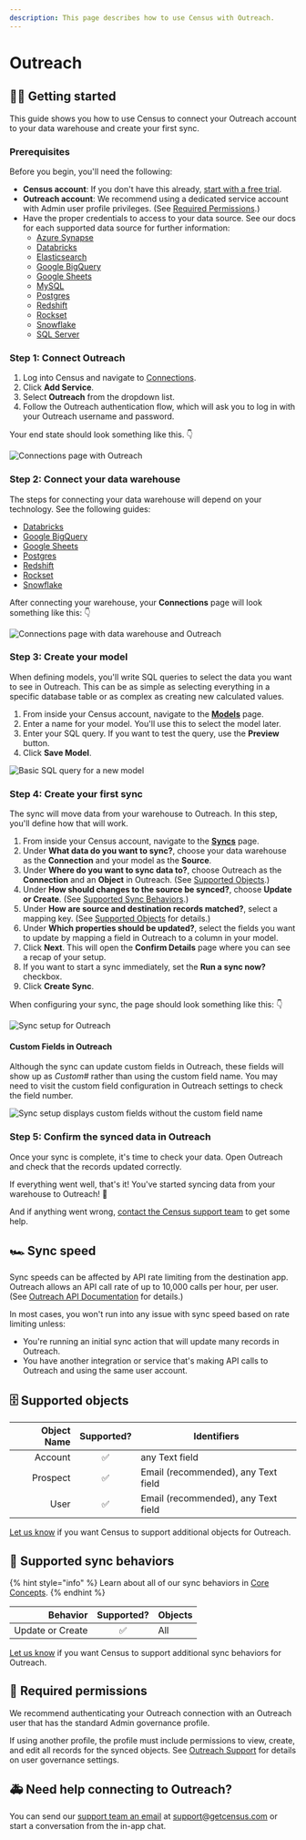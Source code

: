 ```yaml
---
description: This page describes how to use Census with Outreach.
---
```


# Outreach

## 🏃‍♀️ Getting started

This guide shows you how to use Census to connect your Outreach account to your data warehouse and create your first sync.

### Prerequisites

Before you begin, you'll need the following:

* **Census account**: If you don't have this already, [start with a free trial](https://app.getcensus.com/).
* **Outreach account**: We recommend using a dedicated service account with Admin user profile privileges. (See [Required Permissions](outreach.md#required-permissions).)
* Have the proper credentials to access to your data source. See our docs for each supported data source for further information:
  * [Azure Synapse](../sources/azure-synapse.md)
  * [Databricks](https://docs.getcensus.com/sources/databricks)
  * [Elasticsearch](https://docs.getcensus.com/sources/elasticsearch)
  * [Google BigQuery](https://docs.getcensus.com/sources/google-bigquery)
  * [Google Sheets](https://docs.getcensus.com/sources/google-sheets)
  * [MySQL](https://docs.getcensus.com/sources/mysql)
  * [Postgres](https://docs.getcensus.com/sources/postgres)
  * [Redshift](https://docs.getcensus.com/sources/redshift)
  * [Rockset](https://docs.getcensus.com/sources/rockset)
  * [Snowflake](https://docs.getcensus.com/sources/snowflake)
  * [SQL Server](https://docs.getcensus.com/sources/sql-server)

### Step 1: Connect Outreach

1. Log into Census and navigate to [Connections](https://app.getcensus.com/connections).
2. Click **Add Service**.
3. Select **Outreach** from the dropdown list.
4. Follow the Outreach authentication flow, which will ask you to log in with your Outreach username and password.

Your end state should look something like this. 👇

![Connections page with Outreach](../.gitbook/assets/202109\_Service\_Connection\_Outreach.png)

### Step 2: Connect your data warehouse

The steps for connecting your data warehouse will depend on your technology. See the following guides:

* [Databricks](https://docs.getcensus.com/sources/databricks)
* [Google BigQuery](https://docs.getcensus.com/sources/google-bigquery)
* [Google Sheets](https://docs.getcensus.com/sources/google-sheets)
* [Postgres](https://docs.getcensus.com/sources/postgres)
* [Redshift](https://docs.getcensus.com/sources/redshift)
* [Rockset](https://docs.getcensus.com/sources/rockset)
* [Snowflake](https://docs.getcensus.com/sources/snowflake)

After connecting your warehouse, your **Connections** page will look something like this: 👇

![Connections page with data warehouse and Outreach](<../.gitbook/assets/202109\_Connections\_Outreach (1) (1) (1) (1) (1) (1) (1) (1) (1) (1) (1) (1) (1) (1) (1) (1).png>)

### Step 3: Create your model

When defining models, you'll write SQL queries to select the data you want to see in Outreach. This can be as simple as selecting everything in a specific database table or as complex as creating new calculated values.

1. From inside your Census account, navigate to the [**Models**](https://app.getcensus.com/models) page.
2. Enter a name for your model. You'll use this to select the model later.
3. Enter your SQL query. If you want to test the query, use the **Preview** button.
4. Click **Save Model**.

![Basic SQL query for a new model](../.gitbook/assets/202109\_Outreach\_Basic\_Model.png)

### Step 4: Create your first sync <a href="#step-4-create-your-first-sync" id="step-4-create-your-first-sync"></a>

The sync will move data from your warehouse to Outreach. In this step, you'll define how that will work.

1. From inside your Census account, navigate to the [**Syncs**](https://app.getcensus.com/syncs) page.
2. Under **What data do you want to sync?**, choose your data warehouse as the **Connection** and your model as the **Source**.
3. Under **Where do you want to sync data to?**, choose Outreach as the **Connection** and an **Object** in Outreach. (See [Supported Objects](outreach.md#supported-objects).)
4. Under **How should changes to the source be synced?**, choose **Update or Create**. (See [Supported Sync Behaviors](outreach.md#supported-sync-behaviors).)
5. Under **How are source and destination records matched?**, select a mapping key. (See [Supported Objects](outreach.md#supported-objects) for details.)
6. Under **Which properties should be updated?**, select the fields you want to update by mapping a field in Outreach to a column in your model.
7. Click **Next**. This will open the **Confirm Details** page where you can see a recap of your setup.
8. If you want to start a sync immediately, set the **Run a sync now?** checkbox.
9. Click **Create Sync**.

When configuring your sync, the page should look something like this: 👇

![Sync setup for Outreach](<../.gitbook/assets/202109\_sync\_details (1).png>)

#### Custom Fields in Outreach

Although the sync can update custom fields in Outreach, these fields will show up as _Custom#_ rather than using the custom field name. You may need to visit the custom field configuration in Outreach settings to check the field number.

![Sync setup displays custom fields without the custom field name](../.gitbook/assets/202110\_Custom\_Fields\_Outreach.png)

### Step 5: Confirm the synced data in Outreach

Once your sync is complete, it's time to check your data. Open Outreach and check that the records updated correctly.

If everything went well, that's it! You've started syncing data from your warehouse to Outreach! 🎉

And if anything went wrong, [contact the Census support team](mailto:support@getcensus.com) to get some help.

## 🏎 Sync speed

Sync speeds can be affected by API rate limiting from the destination app. Outreach allows an API call rate of up to 10,000 calls per hour, per user. (See [Outreach API Documentation](https://api.outreach.io/api/v2/docs) for details.)

In most cases, you won't run into any issue with sync speed based on rate limiting unless:

* You're running an initial sync action that will update many records in Outreach.
* You have another integration or service that's making API calls to Outreach and using the same user account.

## 🗄 Supported objects

| **Object Name** | **Supported?** | **Identifiers**                     |
| --------------: | :------------: | ----------------------------------- |
|         Account |        ✅       | any Text field                      |
|        Prospect |        ✅       | Email (recommended), any Text field |
|            User |        ✅       | Email (recommended), any Text field |

[Let us know](mailto:support@getcensus.com) if you want Census to support additional objects for Outreach.

## 🔄 Supported sync behaviors

{% hint style="info" %}
Learn about all of our sync behaviors in [Core Concepts](../basics/core-concept/#sync-behaviors).
{% endhint %}

|     **Behavior** | **Supported?** | **Objects** |
| ---------------: | :------------: | ----------- |
| Update or Create |        ✅       | All         |

[Let us know](mailto:support@getcensus.com) if you want Census to support additional sync behaviors for Outreach.

## 🔑 Required permissions

We recommend authenticating your Outreach connection with an Outreach user that has the standard Admin governance profile.

If using another profile, the profile must include permissions to view, create, and edit all records for the synced objects. See [Outreach Support](https://support.outreach.io/hc/en-us/articles/219027188-Creating-and-Assigning-Governance-Profiles) for details on user governance settings.

## 🚑 Need help connecting to Outreach?

You can send our [support team an email](mailto:support@getcensus.com) at support@getcensus.com or start a conversation from the in-app chat.
